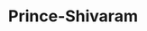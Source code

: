 ---
title: Prince-Shivaram
github: https://github.com/Prince-Shivaram
mode: light
transition: 1s
score: 70.2
archetype:
- Little Bit of Everything
---